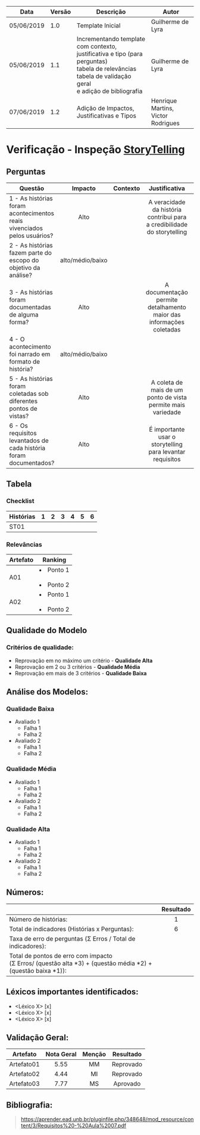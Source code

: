 | Data | Versão | Descrição | Autor |
| - | - | - | - |
| 05/06/2019 | 1.0 | Template Inicial | Guilherme de Lyra |
| 05/06/2019 | 1.1 | Incrementando template com contexto, justificativa e tipo (para perguntas)<br />tabela de relevâncias<br />tabela de validação geral<br />e adição de bibliografia | Guilherme de Lyra |
| 07/06/2019 | 1.2 | Adição de Impactos, Justificativas e Tipos | Henrique Martins, Victor Rodrigues |

# Verificação - Inspeção [StoryTelling](https://github.com/requisitos-2019-1/Ribon/blob/master/Elicitacao/StoryTelling/StoryTelling.md)
## Perguntas

| Questão | Impacto | Contexto | Justificativa | Tipo |
| ------- | :-----: | :------: | :-----------: | :--: |
| 1 - As histórias foram acontecimentos reais vivenciados pelos usuários? | Alto | | A veracidade da história contribui para a credibilidade do storytelling | Binário |
| 2 - As histórias fazem parte do escopo do objetivo da análise? | alto/médio/baixo | | | |
| 3 - As histórias foram documentadas de alguma forma? | Alto | | A documentação permite detalhamento maior das informações coletadas | Binário |
| 4 - O acontecimento foi narrado em formato de história? | alto/médio/baixo | | | |
| 5 - As histórias foram coletadas sob diferentes pontos de vistas? | Alto | | A coleta de mais de um ponto de vista permite mais variedade | Numérico |
| 6 - Os requisitos levantados de cada história foram documentados?	| Alto | | É importante usar o storytelling para levantar requisitos | Numérico |


## Tabela
### Checklist

| Histórias | 1 | 2 | 3 | 4 | 5 | 6 |
| -------- | - | - | - | - | - | - |
| ST01 | <!-- &#10003; --> | <!-- &#10003; --> | <!-- &#10003; --> | <!-- &#10003; --> | <!-- &#10003; --> | <!-- &#10003; --> |

### Relevâncias
| Artefato | Ranking |
| -------- | :-----: |
| A01 | <li>Ponto 1</li><br/><li>Ponto 2</li> | 
| A02 | <li>Ponto 1</li><br/><li>Ponto 2</li> | 


## Qualidade do Modelo

### Critérios de qualidade:
 - Reprovação em no máximo um critério - <b>Qualidade Alta</b>
 - Reprovação em 2 ou 3 critérios - <b>Qualidade Média</b>
 - Reprovação em mais de 3 critérios - <b>Qualidade Baixa</b>

 ## Análise dos Modelos:

 ### Qualidade Baixa
  - Avaliado 1
    - Falha 1
    - Falha 2
  - Avaliado 2
    - Falha 1
    - Falha 2
 ### Qualidade Média
  - Avaliado 1
    - Falha 1
    - Falha 2
  - Avaliado 2
    - Falha 1
    - Falha 2
 ### Qualidade Alta
  - Avaliado 1
    - Falha 1
    - Falha 2
  - Avaliado 2
    - Falha 1
    - Falha 2

## Números:																																														
|   | Resultado |
| - | :---------: |
| Número de histórias: | 1 |
| Total de indicadores (Histórias x Perguntas): |	6 |
| Taxa de erro de perguntas  (Σ Erros / Total de indicadores): |	 |
| Total de pontos de erro com impacto<br /> (Σ Erros/ (questão alta *3) + (questão média *2) + (questão baixa *1)):| |

## Léxicos importantes identificados:
- <Léxico X> [x]
- <Léxico X> [x]
- <Léxico X> [x]

## Validação Geral:
| Artefato | Nota Geral | Menção | Resultado |
| -------- | :--------: | :----: | :-------: |
| Artefato01 | 5.55 | MM | Reprovado |
| Artefato02 | 4.44 | MI | Reprovado |
| Artefato03 | 7.77 | MS | Aprovado |

## Bibliografia:
> https://aprender.ead.unb.br/pluginfile.php/348648/mod_resource/content/3/Requisitos%20-%20Aula%2007.pdf